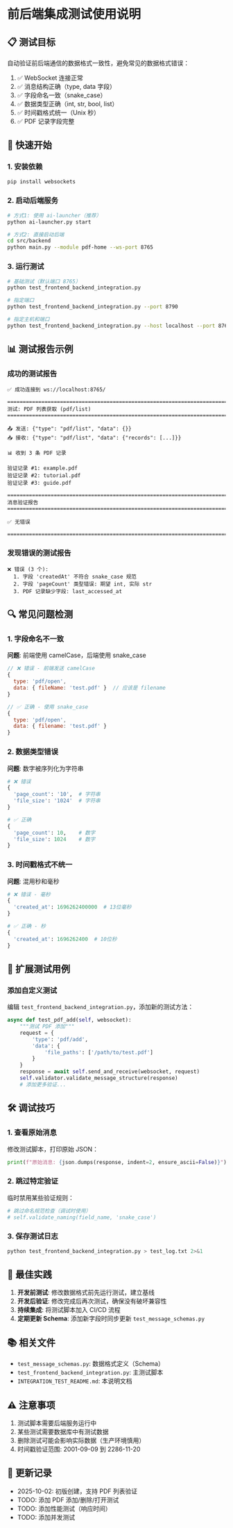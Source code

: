 # 前后端集成测试使用说明

## 📋 测试目标

自动验证前后端通信的数据格式一致性，避免常见的数据格式错误：

1. ✅ WebSocket 连接正常
2. ✅ 消息结构正确（type, data 字段）
3. ✅ 字段命名一致（snake_case）
4. ✅ 数据类型正确（int, str, bool, list）
5. ✅ 时间戳格式统一（Unix 秒）
6. ✅ PDF 记录字段完整

## 🚀 快速开始

### 1. 安装依赖

```bash
pip install websockets
```

### 2. 启动后端服务

```bash
# 方式1: 使用 ai-launcher（推荐）
python ai-launcher.py start

# 方式2: 直接启动后端
cd src/backend
python main.py --module pdf-home --ws-port 8765
```

### 3. 运行测试

```bash
# 基础测试（默认端口 8765）
python test_frontend_backend_integration.py

# 指定端口
python test_frontend_backend_integration.py --port 8790

# 指定主机和端口
python test_frontend_backend_integration.py --host localhost --port 8765
```

## 📊 测试报告示例

### 成功的测试报告

```
✅ 成功连接到 ws://localhost:8765/

================================================================================
测试: PDF 列表获取 (pdf/list)
================================================================================

📤 发送: {"type": "pdf/list", "data": {}}
📥 接收: {"type": "pdf/list", "data": {"records": [...]}}

📊 收到 3 条 PDF 记录

验证记录 #1: example.pdf
验证记录 #2: tutorial.pdf
验证记录 #3: guide.pdf

================================================================================
消息验证报告
================================================================================

✅ 无错误

================================================================================
```

### 发现错误的测试报告

```
❌ 错误 (3 个):
  1. 字段 'createdAt' 不符合 snake_case 规范
  2. 字段 'pageCount' 类型错误: 期望 int, 实际 str
  3. PDF 记录缺少字段: last_accessed_at
```

## 🔍 常见问题检测

### 1. 字段命名不一致

**问题**: 前端使用 camelCase，后端使用 snake_case

```javascript
// ❌ 错误 - 前端发送 camelCase
{
  type: 'pdf/open',
  data: { fileName: 'test.pdf' }  // 应该是 filename
}

// ✅ 正确 - 使用 snake_case
{
  type: 'pdf/open',
  data: { filename: 'test.pdf' }
}
```

### 2. 数据类型错误

**问题**: 数字被序列化为字符串

```python
# ❌ 错误
{
  'page_count': '10',  # 字符串
  'file_size': '1024'  # 字符串
}

# ✅ 正确
{
  'page_count': 10,    # 数字
  'file_size': 1024    # 数字
}
```

### 3. 时间戳格式不统一

**问题**: 混用秒和毫秒

```python
# ❌ 错误 - 毫秒
{
  'created_at': 1696262400000  # 13位毫秒
}

# ✅ 正确 - 秒
{
  'created_at': 1696262400  # 10位秒
}
```

## 📝 扩展测试用例

### 添加自定义测试

编辑 `test_frontend_backend_integration.py`，添加新的测试方法：

```python
async def test_pdf_add(self, websocket):
    """测试 PDF 添加"""
    request = {
        'type': 'pdf/add',
        'data': {
            'file_paths': ['/path/to/test.pdf']
        }
    }
    response = await self.send_and_receive(websocket, request)
    self.validator.validate_message_structure(response)
    # 添加更多验证...
```

## 🛠️ 调试技巧

### 1. 查看原始消息

修改测试脚本，打印原始 JSON：

```python
print(f"原始消息: {json.dumps(response, indent=2, ensure_ascii=False)}")
```

### 2. 跳过特定验证

临时禁用某些验证规则：

```python
# 跳过命名规范检查（调试时使用）
# self.validate_naming(field_name, 'snake_case')
```

### 3. 保存测试日志

```bash
python test_frontend_backend_integration.py > test_log.txt 2>&1
```

## 🎯 最佳实践

1. **开发前测试**: 修改数据格式前先运行测试，建立基线
2. **开发后验证**: 修改完成后再次测试，确保没有破坏兼容性
3. **持续集成**: 将测试脚本加入 CI/CD 流程
4. **定期更新 Schema**: 添加新字段时同步更新 `test_message_schemas.py`

## 📚 相关文件

- `test_message_schemas.py`: 数据格式定义（Schema）
- `test_frontend_backend_integration.py`: 主测试脚本
- `INTEGRATION_TEST_README.md`: 本说明文档

## ⚠️ 注意事项

1. 测试脚本需要后端服务运行中
2. 某些测试需要数据库中有测试数据
3. 删除测试可能会影响实际数据（生产环境慎用）
4. 时间戳验证范围: 2001-09-09 到 2286-11-20

## 🔄 更新记录

- 2025-10-02: 初版创建，支持 PDF 列表验证
- TODO: 添加 PDF 添加/删除/打开测试
- TODO: 添加性能测试（响应时间）
- TODO: 添加并发测试

